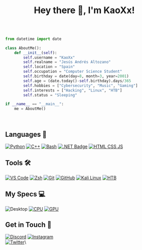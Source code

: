 <h1 align="center">Hey there 👋, I'm KaoXx!</h1>

<br />

<br />

```py
from datetime import date

class AboutMe():
    def __init__(self):
        self.username = "KaoXx"
        self.realname = "Jesús Andrés Altozano"
        self.location = "Spain"
        self.occupation = "Computer Science Student"
        self.birthday = date(day=8, month=3, year=2001)
        self.age = (date.today()-self.birthday).days/365 
        self.hobbies = ["Cybersecurity", "Music", "Gaming"]
        self.interests = ["Hacking", "Linux", "HTB"]
        self.status = "Sleeping"

if __name__ == "__main__":
    me = AboutMe()
```
<br />


Languages 💾
------------

[![Python](    https://img.shields.io/badge/-Python-333333?style=for-the-badge&logo=python&logoColor=white&labelColor=3776FB     )](https://www.python.org/)
[![C++](       https://img.shields.io/badge/-C++-333333?style=for-the-badge&logo=c%2B%2B&logoColor=white&labelColor=00599C       )](https://isocpp.org/)
[![Bash](      https://img.shields.io/badge/-Bash-333333?style=for-the-badge&logo=gnubash&logoColor=white&labelColor=4EAA25      )](https://www.gnu.org/software/bash/)
[![.NET Badge](https://img.shields.io/badge/.NET-512BD4?logo=dotnet&logoColor=fff&style=for-the-badge)](https://dotnet.microsoft.com/es-es/)
[![HTML CSS JS](https://img.shields.io/badge/-HTML_CSS_JS-333333?style=for-the-badge&logo=html5&logoColor=white&labelColor=DD3A0A)](https://www.w3schools.com/where_to_start.asp)

Tools 🛠️
--------

[![VS Code](   https://img.shields.io/badge/-VS_Code-333333?style=for-the-badge&logo=visualstudiocode&logoColor=white&labelColor=007ACC)](https://code.visualstudio.com/)
[![Zsh](       https://img.shields.io/badge/-Zsh-333333?style=for-the-badge&logo=zelle&logoColor=white&labelColor=FF2299               )](https://www.zsh.org/)
[![Git](       https://img.shields.io/badge/-Git-333333?style=for-the-badge&logo=git&logoColor=white&labelColor=F05032                 )](https://git-scm.com/)
[![GitHub](    https://img.shields.io/badge/-GitHub-333333?style=for-the-badge&logo=github&logoColor=white&labelColor=222222           )](https://github.com/)
[![Kali Linux](https://img.shields.io/badge/Kali%20Linux-557C94?logo=kalilinux&logoColor=fff&style=for-the-badge)](https://www.hackthebox.com/)
[![HTB](    https://img.shields.io/badge/-HackTheBox-%239FEF00?style=for-the-badge&logo=hackthebox&logoColor=white           )](https://www.hackthebox.com/)



My Specs 💻
-----------

![Desktop](https://img.shields.io/badge/Custom-Desktop-333333?style=for-the-badge&logo=pcgamingwiki&logoColor=white&labelColor=FF2299)
[![CPU](https://img.shields.io/badge/Intel-i710700KF?logo=intel&logoColor=fff&style=for-the-badge)](https://www.intel.la/content/www/xl/es/products/sku/199325/intel-core-i710700kf-processor-16m-cache-up-to-5-10-ghz/specifications.html)
[![GPU](https://img.shields.io/badge/NVIDIA-3070_TI?logo=nvidia&logoColor=fff&style=for-the-badge)](https://www.nvidia.com/es-es/geforce/graphics-cards/30-series/rtx-3070-3070ti/)

Get in Touch 📡
---------------

[![Discord](https://img.shields.io/badge/-%E2%81%A0%20%E2%81%A0%E2%81%A0%20%E2%81%A0ka0xx%E2%81%A0%20%E2%81%A0%20-333333?style=for-the-badge&logo=discord&logoColor=white&labelColor=5865F2)](https://discord.com/channels/@me)
[![Instagram](https://img.shields.io/badge/-@jesus_anndres__-333333?style=for-the-badge&logo=instagram&logoColor=white&labelColor=E4405F)](https://www.instagram.com/jesus_anndres)\
[![Twitter](https://img.shields.io/badge/-@imKaoXx__-333333?style=for-the-badge&logo=twitter&logoColor=white&labelColor=1DA1F2)](https://x.com/imKaoXx)\


























